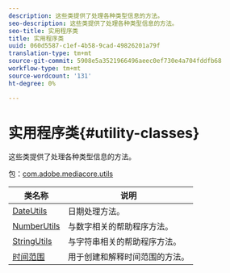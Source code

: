 ```yaml
---
description: 这些类提供了处理各种类型信息的方法。
seo-description: 这些类提供了处理各种类型信息的方法。
seo-title: 实用程序类
title: 实用程序类
uuid: 060d5587-c1ef-4b58-9cad-49826201a79f
translation-type: tm+mt
source-git-commit: 5908e5a3521966496aeec0ef730e4a704fddfb68
workflow-type: tm+mt
source-wordcount: '131'
ht-degree: 0%

---
```



# 实用程序类{#utility-classes}

这些类提供了处理各种类型信息的方法。

包：[com.adobe.mediacore.utils](https://help.adobe.com/en_US/primetime/api/psdk/javadoc_1.4/com/adobe/mediacore/utils/package-summary.html)

| 类名称 | 说明 |
|---|---|
| [DateUtils](https://help.adobe.com/en_US/primetime/api/psdk/javadoc_1.4/com/adobe/mediacore/utils/DateUtils.html) | 日期处理方法。 |
| [NumberUtils](https://help.adobe.com/en_US/primetime/api/psdk/javadoc_1.4/com/adobe/mediacore/utils/NumberUtils.html) | 与数字相关的帮助程序方法。 |
| [StringUtils](https://help.adobe.com/en_US/primetime/api/psdk/javadoc_1.4/com/adobe/mediacore/utils/StringUtils.html) | 与字符串相关的帮助程序方法。 |
| [时间范围](https://help.adobe.com/en_US/primetime/api/psdk/javadoc_1.4/com/adobe/mediacore/utils/TimeRange.html) | 用于创建和解释时间范围的方法。 |